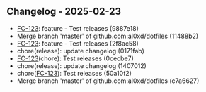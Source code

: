 ## Changelog - 2025-02-23

- [FC-123](https://jira.company.com/browse/FC-123): feature - Test releases (9887e18)
- Merge branch 'master' of github.com:al0xd/dotfiles (11488b2)
- [FC-123](https://jira.company.com/browse/FC-123): feature - Test releases (2f8ac58)
- chore(release): update changelog (0171fab)
- [FC-123](https://jira.company.com/browse/FC-123)(chore): Test releases (0cecbe7)
- chore(release): update changelog (1407012)
- chore([FC-123](https://jira.company.com/browse/FC-123)): Test releases (50a10f2)
- Merge branch 'master' of github.com:al0xd/dotfiles (c7a6627)

